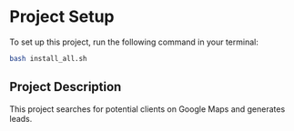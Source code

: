 # Project Setup

To set up this project, run the following command in your terminal:

```bash
bash install_all.sh
```

## Project Description

This project searches for potential clients on Google Maps and generates leads.
